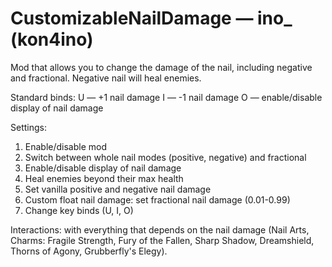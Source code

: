 # CustomizableNailDamage — ino_ (kon4ino)

Mod that allows you to change the damage of the nail, including negative and fractional.
Negative nail will heal enemies.

Standard binds:
U — +1 nail damage
I — -1 nail damage
O — enable/disable display of nail damage

Settings:
1. Enable/disable mod
2. Switch between whole nail modes (positive, negative) and fractional
3. Enable/disable display of nail damage
4. Heal enemies beyond their max health
5. Set vanilla positive and negative nail damage
6. Custom float nail damage: set fractional nail damage (0.01-0.99)
7. Change key binds (U, I, O)

Interactions: with everything that depends on the nail damage (Nail Arts, Charms: Fragile Strength, Fury of the Fallen, Sharp Shadow, Dreamshield, Thorns of Agony, Grubberfly's Elegy).
